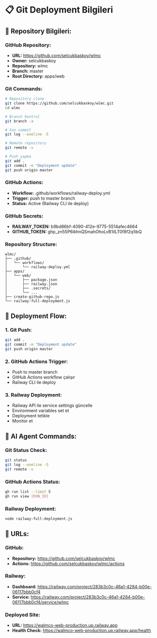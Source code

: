# 📋 Git Deployment Bilgileri

## 🔗 Repository Bilgileri:

### **GitHub Repository:**
- **URL:** https://github.com/selcukbaskoy/wlmc
- **Owner:** selcukbaskoy
- **Repository:** wlmc
- **Branch:** master
- **Root Directory:** apps/web

### **Git Commands:**
```bash
# Repository clone
git clone https://github.com/selcukbaskoy/wlmc.git
cd wlmc

# Branch kontrol
git branch -a

# Son commit
git log --oneline -5

# Remote repository
git remote -v

# Push yapma
git add .
git commit -m "Deployment update"
git push origin master
```

### **GitHub Actions:**
- **Workflow:** .github/workflows/railway-deploy.yml
- **Trigger:** push to master branch
- **Status:** Active (Railway CLI ile deploy)

### **GitHub Secrets:**
- **RAILWAY_TOKEN:** b9bd86bf-4090-412e-9775-5514afec4664
- **GITHUB_TOKEN:** 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

### **Repository Structure:**
```
wlmc/
├── .github/
│   └── workflows/
│       └── railway-deploy.yml
├── apps/
│   └── web/
│       ├── package.json
│       ├── railway.json
│       ├── .secrets/
│       └── ...
├── create-github-repo.js
└── railway-full-deployment.js
```

## 🚀 Deployment Flow:

### **1. Git Push:**
```bash
git add .
git commit -m "Deployment update"
git push origin master
```

### **2. GitHub Actions Trigger:**
- Push to master branch
- GitHub Actions workflow çalışır
- Railway CLI ile deploy

### **3. Railway Deployment:**
- Railway API ile service settings güncelle
- Environment variables set et
- Deployment tetikle
- Monitor et

## 🔧 AI Agent Commands:

### **Git Status Check:**
```bash
git status
git log --oneline -5
git remote -v
```

### **GitHub Actions Status:**
```bash
gh run list --limit 5
gh run view [RUN_ID]
```

### **Railway Deployment:**
```bash
node railway-full-deployment.js
```

## 📱 URLs:

### **GitHub:**
- **Repository:** https://github.com/selcukbaskoy/wlmc
- **Actions:** https://github.com/selcukbaskoy/wlmc/actions

### **Railway:**
- **Dashboard:** https://railway.com/project/283b3c0c-46a1-4284-b00e-06117bbb0cf4
- **Service:** https://railway.com/project/283b3c0c-46a1-4284-b00e-06117bbb0cf4/service/wlmc

### **Deployed Site:**
- **URL:** https://walmco-web-production.up.railway.app
- **Health Check:** https://walmco-web-production.up.railway.app/health
